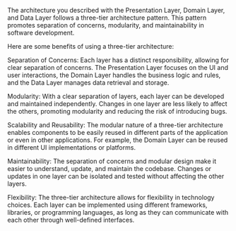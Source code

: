 The architecture you described with the Presentation Layer, Domain Layer, and Data Layer follows a three-tier architecture pattern. This pattern promotes separation of concerns, modularity, and maintainability in software development.

Here are some benefits of using a three-tier architecture:

Separation of Concerns: Each layer has a distinct responsibility, allowing for clear separation of concerns. The Presentation Layer focuses on the UI and user interactions, the Domain Layer handles the business logic and rules, and the Data Layer manages data retrieval and storage.

Modularity: With a clear separation of layers, each layer can be developed and maintained independently. Changes in one layer are less likely to affect the others, promoting modularity and reducing the risk of introducing bugs.

Scalability and Reusability: The modular nature of a three-tier architecture enables components to be easily reused in different parts of the application or even in other applications. For example, the Domain Layer can be reused in different UI implementations or platforms.

Maintainability: The separation of concerns and modular design make it easier to understand, update, and maintain the codebase. Changes or updates in one layer can be isolated and tested without affecting the other layers.

Flexibility: The three-tier architecture allows for flexibility in technology choices. Each layer can be implemented using different frameworks, libraries, or programming languages, as long as they can communicate with each other through well-defined interfaces.